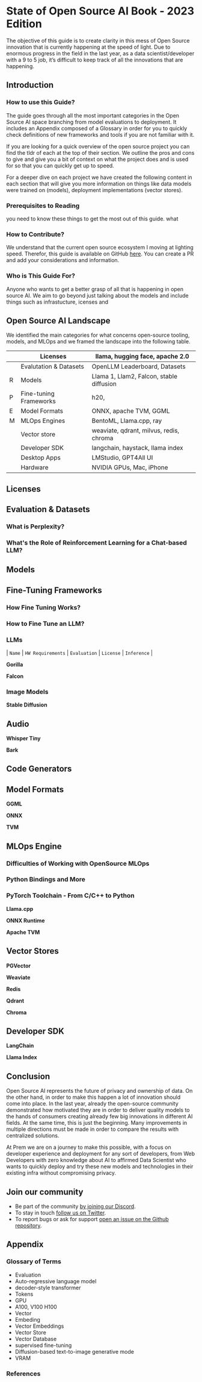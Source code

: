# State of Open Source AI Book - 2023 Edition

The objective of this guide is to create clarity in this mess of Open Source innovation that is currently happening at the speed of light. Due to enormous progress in the field in the last year, as a data scientist/developer with a 9 to 5 job, it’s difficult to keep track of all the innovations that are happening.

## Introduction

### How to use this Guide?

The guide goes through all the most important categories in the Open Source AI space branching from model evaluations to deployment. It includes an Appendix composed of a Glossary in order for you to quickly check definitions of new frameworks and tools if you are not familiar with it. 

If you are looking for a quick overview of the open source project you can find the tldr of each at the top of their section. We outline the pros and cons to give and give you a bit of context on what the project does and is used for so that you can quickly get up to speed. 

For a deeper dive on each project we have created the following content in each section that will give you more information on things like data models were trained on (models), deployment implementations (vector stores).

### Prerequisites to Reading

you need to know these things to get the most out of this guide. what

### How to Contribute?

We understand that the current open source ecosystem I moving at lighting speed. Therefor, this guide is available on GitHub [here](). You can create a PR and add your considerations and information. 

### Who is This Guide For?

Anyone who wants to get a better grasp of all that is happening in open source AI. We aim to go beyond just talking about the models and include things such as infrastucture, icenses and 

## Open Source AI Landscape

We identified the main categories for what concerns open-source tooling, models, and MLOps and we framed the landscape into the following table.

|  | Licenses | llama, hugging face, apache 2.0 |
| --- | --- | --- |
|  | Evalutation & Datasets | OpenLLM Leaderboard, Datasets |
| R | Models | Llama 1, Llam2, Falcon, stable diffusion  |
| P | Fine-tuning Frameworks | h20,  |
| E | Model Formats | ONNX, apache TVM, GGML |
| M | MLOps Engines | BentoML, Llama.cpp, ray |
|  | Vector store | weaviate, qdrant, milvus, redis, chroma |
|  | Developer SDK | langchain, haystack, llama index |
| | Desktop Apps | LMStudio, GPT4All UI |
|  | Hardware | NVIDIA GPUs, Mac, iPhone |

## Licenses

## Evaluation & Datasets

### What is Perplexity?

### What's the Role of Reinforcement Learning for a Chat-based LLM?

## Models

## Fine-Tuning Frameworks

### How Fine Tuning Works?

### How to Fine Tune an LLM?

### LLMs

| `Name` | `HW Requirements` | `Evaluation` | `License` | `Inference` |

**Gorilla**

**Falcon**

### Image Models

**Stable Diffusion**

## Audio

**Whisper Tiny**

**Bark**

## Code Generators

## Model Formats

**GGML**

**ONNX**

**TVM**

## MLOps Engine

### Difficulties of Working with OpenSource MLOps

### Python Bindings and More

### PyTorch Toolchain - From C/C++ to Python

**Llama.cpp**

**ONNX Runtime**

**Apache TVM**

## Vector Stores

**PGVector**

**Weaviate**

**Redis**

**Qdrant**

**Chroma**

## Developer SDK

**LangChain**

**Llama Index**

## Conclusion

Open Source AI represents the future of privacy and ownership of data. On the other hand, in order to make this happen a lot of innovation should come into place. In the last year, already the open-source community demonstrated how motivated they are in order to deliver quality models to the hands of consumers creating already few big innovations in different AI fields. At the same time, this is just the beginning. Many improvements in multiple directions must be made in order to compare the results with centralized solutions.

At Prem we are on a journey to make this possible, with a focus on developer experience and deployment for any sort of developers, from Web Developers with zero knowledge about AI to affirmed Data Scientist who wants to quickly deploy and try these new models and technologies in their existing infra without compromising privacy. 

## Join our community

- Be part of the community [by joining our Discord](https://discord.com/invite/kpKk6vYVAn).
- To stay in touch [follow us on Twitter](https://twitter.com/premai_io).
- To report bugs or ask for support [open an issue on the Github repository](https://github.com/premAI-io/prem-app).

## Appendix

### Glossary of Terms

- Evaluation
- Auto-regressive language model
- decoder-style transformer
- Tokens
- GPU
- A100, V100 H100
- Vector
- Embeding
- Vector Embeddings
- Vector Store
- Vector Database
- supervised fine-tuning
- Diffusion-based text-to-image generative mode
- VRAM

### References
